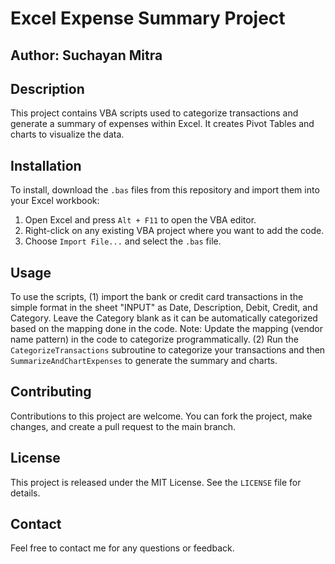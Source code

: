 # Excel Expense Summary Project
## Author: Suchayan Mitra

## Description
This project contains VBA scripts used to categorize transactions and generate a summary of expenses within Excel. It creates Pivot Tables and charts to visualize the data.

## Installation
To install, download the `.bas` files from this repository and import them into your Excel workbook:

1. Open Excel and press `Alt + F11` to open the VBA editor.
2. Right-click on any existing VBA project where you want to add the code.
3. Choose `Import File...` and select the `.bas` file.

## Usage
To use the scripts, (1) import the bank or credit card transactions in the simple format in the sheet "INPUT" as Date, Description, Debit, Credit, and Category. Leave the Category blank as it can be automatically categorized based on the mapping done in the code. Note: Update the mapping (vendor name pattern) in the code to categorize programmatically. (2) Run the `CategorizeTransactions` subroutine to categorize your transactions and then `SummarizeAndChartExpenses` to generate the summary and charts.

## Contributing
Contributions to this project are welcome. You can fork the project, make changes, and create a pull request to the main branch.

## License
This project is released under the MIT License. See the `LICENSE` file for details.

## Contact
Feel free to contact me for any questions or feedback.

